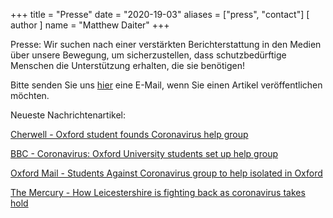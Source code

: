 +++
title = "Presse"
date = "2020-19-03"
aliases = ["press", "contact"]
[ author ]
  name = "Matthew Daiter"
+++

Presse: Wir suchen nach einer verstärkten Berichterstattung in den Medien über unsere Bewegung, um sicherzustellen, dass schutzbedürftige Menschen die Unterstützung erhalten, die sie benötigen!

Bitte senden Sie uns [hier](mailto:studentsagainstcorona@gmail.com?Subject:Press%20Inquiries%20About%20Students%20Against%20Corona) eine E-Mail, wenn Sie einen Artikel veröffentlichen möchten.

Neueste Nachrichtenartikel:

[Cherwell - Oxford student founds Coronavirus help group](https://cherwell.org/2020/03/19/oxford-student-founds-coronavirus-help-group/)

[BBC - Coronavirus: Oxford University students set up help group](https://www.bbc.co.uk/news/uk-england-oxfordshire-51946854)

[Oxford Mail - Students Against Coronavirus group to help isolated in Oxford](https://www.oxfordmail.co.uk/news/18314684.students-corona-group-set-oxford-help-isolated/)

[The Mercury - How Leicestershire is fighting back as coronavirus takes hold](https://www.leicestermercury.co.uk/news/local-news/how-leicestershire-fighting-back-coronavirus-3955429)